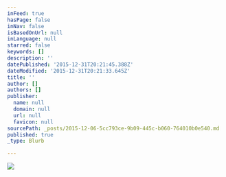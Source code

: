 ```yaml
---
inFeed: true
hasPage: false
inNav: false
isBasedOnUrl: null
inLanguage: null
starred: false
keywords: []
description: ''
datePublished: '2015-12-31T20:21:45.388Z'
dateModified: '2015-12-31T20:21:33.645Z'
title: ''
author: []
authors: []
publisher:
  name: null
  domain: null
  url: null
  favicon: null
sourcePath: _posts/2015-12-06-5cc793ce-9b09-445c-b060-764010b0e540.md
published: true
_type: Blurb

---
```

![](https://the-grid-user-content.s3-us-west-2.amazonaws.com/5148de63-5e5e-4166-bb1a-cc1156337ee0.png)